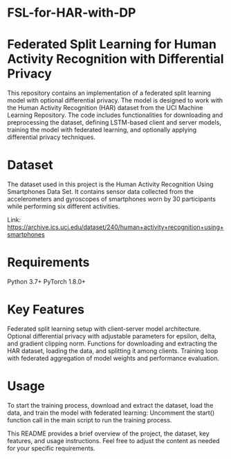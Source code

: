 # FSL-for-HAR-with-DP
# Federated Split Learning for Human Activity Recognition with Differential Privacy

This repository contains an implementation of a federated split learning model with optional differential privacy. The model is designed to work with the Human Activity Recognition (HAR) dataset from the UCI Machine Learning Repository. The code includes functionalities for downloading and preprocessing the dataset, defining LSTM-based client and server models, training the model with federated learning, and optionally applying differential privacy techniques.

# Dataset

The dataset used in this project is the Human Activity Recognition Using Smartphones Data Set. It contains sensor data collected from the accelerometers and gyroscopes of smartphones worn by 30 participants while performing six different activities.

Link: https://archive.ics.uci.edu/dataset/240/human+activity+recognition+using+smartphones

# Requirements

Python 3.7+
PyTorch 1.8.0+

# Key Features

Federated split learning setup with client-server model architecture.
Optional differential privacy with adjustable parameters for epsilon, delta, and gradient clipping norm.
Functions for downloading and extracting the HAR dataset, loading the data, and splitting it among clients.
Training loop with federated aggregation of model weights and performance evaluation.

# Usage

To start the training process, download and extract the dataset, load the data, and train the model with federated learning:
Uncomment the start() function call in the main script to run the training process.

This README provides a brief overview of the project, the dataset, key features, and usage instructions. Feel free to adjust the content as needed for your specific requirements.
